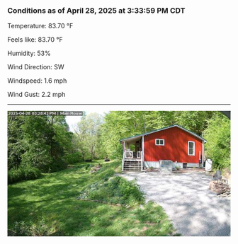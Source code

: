 ### Conditions as of April 28, 2025 at 3:33:59 PM CDT 

Temperature: 83.70 &deg;F

Feels like: 83.70 &deg;F

Humidity: 53%

Wind Direction: SW

Windspeed: 1.6 mph

Wind Gust: 2.2 mph

---

<img src="./images/latest.jpeg"/>

